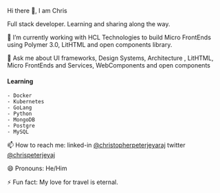 Hi there 👋, I am Chris

Full stack developer. Learning and sharing along the way.

🔭 I’m currently working with HCL Technologies to build Micro FrontEnds using Polymer 3.0, LitHTML and open components library.

💬 Ask me about UI frameworks, Design Systems, Architecture , LitHTML, Micro FrontEnds and Services, WebComponents and open components
   
   #### Learning
    - Docker
    - Kubernetes
    - GoLang
    - Python
    - MongoDB
    - Postgre
    - MySQL
    
📫 How to reach me: linked-in [@christopherpeterjeyaraj](https://www.linkedin.com/in/christopherpeterjeyaraj/) twitter [@chrispeterjeyaj](https://twitter.com/chrispeterjeyaj)

😄 Pronouns: He/Him

⚡ Fun fact: My love for travel is eternal.
